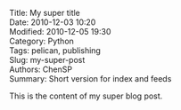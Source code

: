 Title: My super title  
Date: 2010-12-03 10:20  
Modified: 2010-12-05 19:30  
Category: Python  
Tags: pelican, publishing  
Slug: my-super-post  
Authors: ChenSP  
Summary: Short version for index and feeds  

This is the content of my super blog post.
